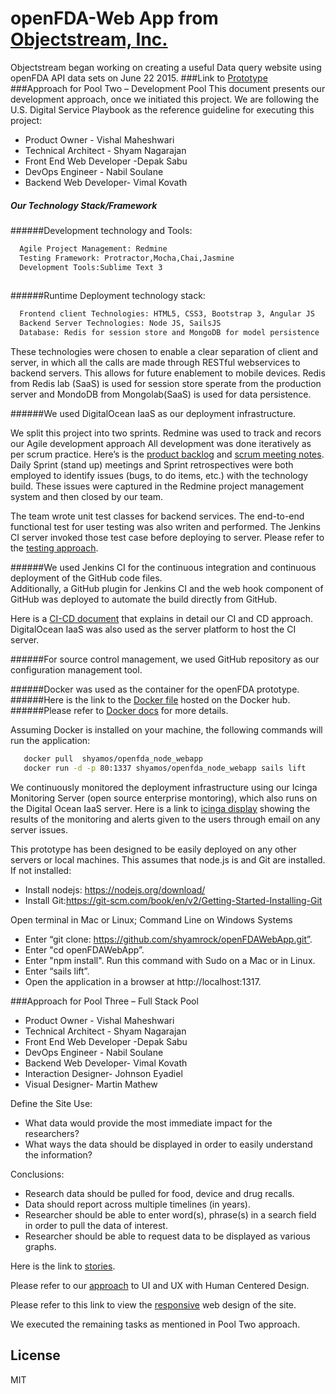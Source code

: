 # openFDA-Web App from [Objectstream, Inc.]

Objectstream	began	working	on	creating	a useful Data query website using openFDA API data sets	on	June 22 2015.
###Link to [Prototype]
###Approach	for	Pool	Two	– Development	Pool
This document presents our development approach, once we initiated this project. We are	following	the	U.S.	Digital	Service	Playbook as the reference guideline for executing this project:

 - Product Owner		- Vishal	Maheshwari
 - Technical	Architect - Shyam	Nagarajan
 - Front End Web Developer -Depak	Sabu
 - DevOps	Engineer - Nabil	Soulane
 - Backend Web Developer- Vimal	Kovath
  
##### Our	Technology	Stack/Framework
######Development	technology and Tools:

```sh 
  Agile Project Management: Redmine
  Testing Framework: Protractor,Mocha,Chai,Jasmine
  Development Tools:Sublime Text 3
  
```

######Runtime Deployment technology stack:

```sh 
  Frontend client Technologies: HTML5, CSS3, Bootstrap 3, Angular JS
  Backend Server Technologies: Node JS, SailsJS
  Database: Redis for session store and MongoDB for model persistence
```
These technologies were chosen to enable a clear separation of client and server, in which all the calls are made through RESTful webservices to backend servers. This allows for future enablement to mobile devices. Redis from Redis lab (SaaS) is used for session store sperate from the production server and MondoDB from Mongolab(SaaS) is used for data persistence.

######We used DigitalOcean IaaS as our deployment infrastructure.

We	split	this	project	into	two	sprints.		Redmine	was	used to track and recors 	our	Agile development	approach All	development	was	done iteratively	as per	scrum	practice.		Here’s	is the [product	backlog] and	[scrum meeting notes]. Daily Sprint (stand up)	meetings	and	Sprint retrospectives	were	both	employed	to	identify	issues	(bugs,	to	do	items,	etc.)	with	the	technology	build. These	issues	were	captured	in	the	Redmine	project management	system	and	then	closed	by	our	team.

The team wrote unit test classes for backend services. The end-to-end functional test for user testing was also writen and performed. The Jenkins CI server invoked those test case before deploying to server. Please refer to the [testing approach].

######We used	Jenkins	CI for the continuous	integration	and	continuous	deployment	of	the	GitHub	code	files.		
Additionally,	a	GitHub	plugin	for	Jenkins	CI	and	the	web	hook	component	of	GitHub	was	deployed	to automate	the	build	directly	from	GitHub.		

Here	is	a	[CI-CD document]	that explains in detail our	CI	and	CD	approach. DigitalOcean	IaaS	was	also	used	as	the	server	platform	to	host	the	CI	server.		


######For	source	control	management,	we	used GitHub	repository as our configuration management tool.	

######Docker	was	used	as	the	container	for	the	openFDA	prototype.		
######Here is the link to the [Docker file]	hosted	on	the	Docker	hub.
######Please refer to [Docker docs] for more details.	

Assuming Docker is installed on your machine, the following commands will run the application:

```sh 
   docker pull	shyamos/openfda_node_webapp
   docker run -d -p 80:1337 shyamos/openfda_node_webapp sails lift
```
We	continuously	monitored	the	deployment	infrastructure	using	our	Icinga	Monitoring	Server	(open	source enterprise montoring), which also	runs	on	the	Digital	Ocean	IaaS server.		Here	is	a	link	to [icinga display] showing the results of the monitoring and alerts given to the users through email on any server issues.

This	prototype	has	been	designed	to	be	easily	deployed	on	any	other	servers	or	local	machines.	This	assumes	that	node.js	is	and	Git	are	installed. If not installed:
 - Install	nodejs:	https://nodejs.org/download/
 - Install	Git:https://git-scm.com/book/en/v2/Getting-Started-Installing-Git

Open	terminal	in	Mac	or	Linux;	Command	Line	on	Windows	Systems
 - Enter	“git clone:	https://github.com/shyamrock/openFDAWebApp.git”.
 - Enter "cd openFDAWebApp”.	
 - Enter "npm	install".	Run	this	command	with	Sudo	on	a	Mac	or	in	Linux.
 - Enter	“sails	lift”.
 - Open the	application	in	a	browser	at	http://localhost:1317.


###Approach	for	Pool	Three	– Full	Stack	Pool

 - Product Owner - Vishal	Maheshwari
 - Technical	Architect - Shyam	Nagarajan
 - Front End Web Developer -Depak	Sabu
 - DevOps Engineer - Nabil	Soulane
 - Backend Web Developer- Vimal	Kovath
 - Interaction Designer- Johnson Eyadiel
 - Visual	Designer- Martin	Mathew

Define	the	Site	Use:
- What	data	would	provide	the	most	immediate	impact	for	the	researchers?
- What	ways	the	data	should	be	displayed	in	order	to	easily	understand	the	information?

Conclusions:
- Research	data	should	be	pulled	for	food,	device	and	drug	recalls.
- Data	should	report	across	multiple	timelines	(in	years).
- Researcher	should	be	able	to	enter	word(s),	phrase(s)	in	a search	field	in	order	to	pull	the	data	of	interest.
- Researcher	should	be	able	to	request	data	to	be	displayed	as	various	graphs.

Here is the link to [stories].

Please	refer to	our [approach] to UI and UX	with Human	Centered	Design.

Please refer to this link to view the [responsive] web design of the site.

We executed the remaining tasks as mentioned in Pool Two approach.

License
----

MIT

[Objectstream, Inc.]: http://objectstream.com
[Prototype]:http://104.236.11.72/
[Docker file]:https://registry.hub.docker.com/u/shyamos/openfda_node_webapp/
[Docker docs]:https://github.com/shyamrock/openFDAWebApp/blob/master/docs/ContainerDeployment-Docker.pdf
[CI-CD document]:https://github.com/shyamrock/openFDAWebApp/blob/master/docs/ContinuousIntegrationandContinuousDevelopment.pdf
[product backlog]:https://github.com/shyamrock/openFDAWebApp/blob/master/docs/openfdadataqueryui-gantt.pdf
[scrum meeting notes]:https://github.com/shyamrock/openFDAWebApp/blob/master/docs/ScrumMeetingNotes.pdf
[stories]:https://github.com/shyamrock/openFDAWebApp/blob/master/docs/OpenFDA_User%20Stories.pdf
[approach]:https://github.com/shyamrock/openFDAWebApp/blob/master/docs/%20UX%20and%20UI%20design%20for%20OpenFDA.pdf
[responsive]:https://github.com/shyamrock/openFDAWebApp/blob/master/docs/RWD%20Sample.pdf
[icinga display]:https://github.com/shyamrock/openFDAWebApp/blob/master/docs/IcingaMonitoringServer.pdf
[testing approach]:https://github.com/shyamrock/openFDAWebApp/blob/master/docs/TestingApproach.pdf
